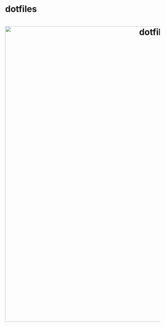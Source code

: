 # dotfiles

<h1 align="center">
  <a href="https://github.com/gebhartn/dots">
    <img alt="dotfiles" src="https://raw.githubusercontent.com/gebhartn/dots/master/.github/images/picture.png" width="960"/>
  </a>
</h1>

